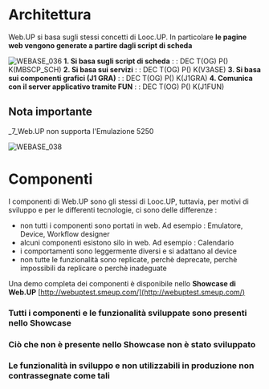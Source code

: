 # Architettura
Web.UP si basa sugli stessi concetti di Looc.UP.
In particolare **le pagine web vengono generate a partire dagli script di scheda**

![WEBASE_036](http://localhost:3000/immagini/WEBASE_02/WEBASE_036.png)
**1. Si basa sugli script di scheda**
 :  : DEC T(OG) P() K(MBSCP_SCH)
**2. Si basa sui servizi**
 :  : DEC T(OG) P() K(V3ASE)
**3. Si basa sui componenti grafici (J1 GRA)**
 :  : DEC T(OG) P() K(J1GRA)
**4. Comunica con il server applicativo tramite FUN**
 :  : DEC T(OG) P() K(J1FUN)

## Nota importante
_7_Web.UP non supporta l'Emulazione 5250

![WEBASE_038](http://localhost:3000/immagini/WEBASE_02/WEBASE_038.png)
# Componenti

I componenti di Web.UP sono gli stessi di Looc.UP, tuttavia, per motivi di sviluppo e per le differenti tecnologie, ci sono delle differenze : 
- non tutti i componenti sono portati in web. Ad esempio :  Emulatore, Device, Workflow designer
- alcuni componenti esistono silo in web. Ad esempio :  Calendario
- i comportamenti sono leggermente diversi e si adattano al device
- non tutte le funzionalità sono replicate, perchè deprecate, perchè impossibili da replicare o perchè inadeguate

Una demo completa dei componenti è disponibile nello **Showcase di Web.UP**
[http://webuptest.smeup.com/](http://webuptest.smeup.com/)

### Tutti i componenti e le funzionalità sviluppate sono presenti nello Showcase
### Ciò che non è presente nello Showcase non è stato sviluppato
### Le funzionalità in sviluppo e non utilizzabili in produzione non contrassegnate come tali






